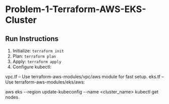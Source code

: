 # Problem-1-Terraform-AWS-EKS-Cluster

## Run Instructions

1. Initialize: `terraform init`
2. Plan: `terraform plan`
3. Apply: `terraform apply`
4. Configure kubectl:

vpc.tf – Use terraform-aws-modules/vpc/aws module for fast setup.
eks.tf – Use terraform-aws-modules/eks/aws:

aws eks --region <region> update-kubeconfig --name <cluster_name> kubectl get nodes
